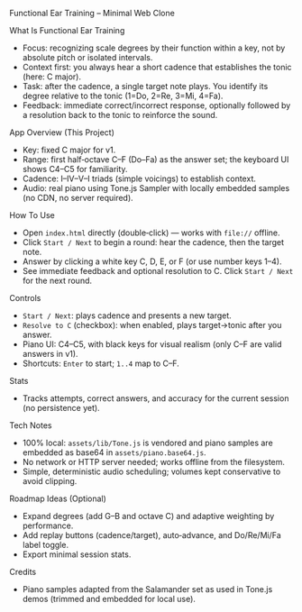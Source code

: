 Functional Ear Training – Minimal Web Clone

What Is Functional Ear Training
- Focus: recognizing scale degrees by their function within a key, not by absolute pitch or isolated intervals.
- Context first: you always hear a short cadence that establishes the tonic (here: C major).
- Task: after the cadence, a single target note plays. You identify its degree relative to the tonic (1=Do, 2=Re, 3=Mi, 4=Fa).
- Feedback: immediate correct/incorrect response, optionally followed by a resolution back to the tonic to reinforce the sound.

App Overview (This Project)
- Key: fixed C major for v1.
- Range: first half‑octave C–F (Do–Fa) as the answer set; the keyboard UI shows C4–C5 for familiarity.
- Cadence: I–IV–V–I triads (simple voicings) to establish context.
- Audio: real piano using Tone.js Sampler with locally embedded samples (no CDN, no server required).

How To Use
- Open `index.html` directly (double‑click) — works with `file://` offline.
- Click `Start / Next` to begin a round: hear the cadence, then the target note.
- Answer by clicking a white key C, D, E, or F (or use number keys 1–4).
- See immediate feedback and optional resolution to C. Click `Start / Next` for the next round.

Controls
- `Start / Next`: plays cadence and presents a new target.
- `Resolve to C` (checkbox): when enabled, plays target→tonic after you answer.
- Piano UI: C4–C5, with black keys for visual realism (only C–F are valid answers in v1).
- Shortcuts: `Enter` to start; `1..4` map to C–F.

Stats
- Tracks attempts, correct answers, and accuracy for the current session (no persistence yet).

Tech Notes
- 100% local: `assets/lib/Tone.js` is vendored and piano samples are embedded as base64 in `assets/piano.base64.js`.
- No network or HTTP server needed; works offline from the filesystem.
- Simple, deterministic audio scheduling; volumes kept conservative to avoid clipping.

Roadmap Ideas (Optional)
- Expand degrees (add G–B and octave C) and adaptive weighting by performance.
- Add replay buttons (cadence/target), auto‑advance, and Do/Re/Mi/Fa label toggle.
- Export minimal session stats.

Credits
- Piano samples adapted from the Salamander set as used in Tone.js demos (trimmed and embedded for local use).
